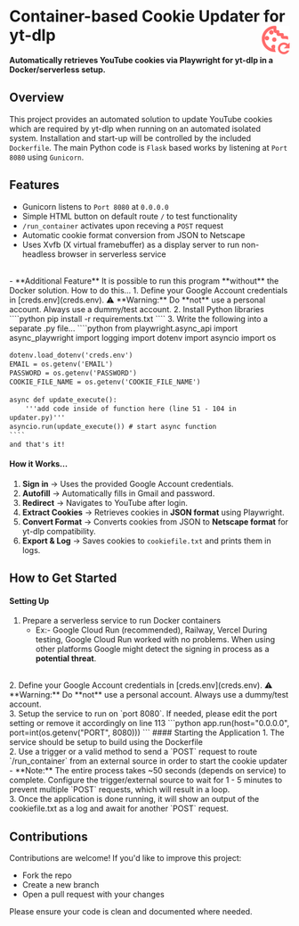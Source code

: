 <h1 align="left">
  Container-based Cookie Updater for yt-dlp
  <img src="assets\Vector.png" width="50" align="right" />
</h1>

**Automatically retrieves YouTube cookies via Playwright for yt-dlp in a Docker/serverless setup.**

## Overview
This project provides an automated solution to update YouTube cookies which are required by yt-dlp when running on an automated isolated system.
Installation and start-up will be controlled by the included `Dockerfile`. The main Python code is `Flask` based works by listening at `Port 8080` using `Gunicorn`. 

## Features 
- Gunicorn listens to `Port 8080` at `0.0.0.0`
- Simple HTML button on default route `/` to test functionality
- `/run_container` activates upon receving a `POST` request
- Automatic cookie format conversion from JSON to Netscape
- Uses Xvfb (X virtual framebuffer) as a display server to run non-headless browser in serverless service
<br>
- **Additional Feature**
    It is possible to run this program **without** the Docker solution. How to do this...
    1. Define your Google Account credentials in [creds.env](creds.env).
⚠️ **Warning:** Do **not** use a personal account. Always use a dummy/test account.
    2. Install Python libraries 
    ````python
    pip install -r requirements.txt
    ````
    3. Write the following into a separate .py file...
    ````python
    from playwright.async_api import async_playwright
    import logging
    import dotenv
    import asyncio
    import os
    
    dotenv.load_dotenv('creds.env')
    EMAIL = os.getenv('EMAIL')
    PASSWORD = os.getenv('PASSWORD')
    COOKIE_FILE_NAME = os.getenv('COOKIE_FILE_NAME')

    async def update_execute():
        '''add code inside of function here (line 51 - 104 in updater.py)'''
    asyncio.run(update_execute()) # start async function
    ````
    and that's it!

#### How it Works...
1. **Sign in** → Uses the provided Google Account credentials.  
2. **Autofill** → Automatically fills in Gmail and password.  
3. **Redirect** → Navigates to YouTube after login.  
4. **Extract Cookies** → Retrieves cookies in **JSON format** using Playwright.  
5. **Convert Format** → Converts cookies from JSON to **Netscape format** for yt-dlp compatibility.  
6. **Export & Log** → Saves cookies to `cookiefile.txt` and prints them in logs.  

## How to Get Started
#### Setting Up
1. Prepare a serverless service to run Docker containers
    - Ex:- Google Cloud Run (recommended), Railway, Vercel
    During testing, Google Cloud Run worked with no problems. When using other platforms Google might detect the signing in process as a **potential threat**.
<br>
2. Define your Google Account credentials in [creds.env](creds.env).
⚠️ **Warning:** Do **not** use a personal account. Always use a dummy/test account.
<br>
3. Setup the service to run on `port 8080`. If needed, please edit the port setting or remove it accordingly on line 113
```python
app.run(host="0.0.0.0", port=int(os.getenv("PORT", 8080))) 
```
#### Starting the Application
 1. The service should be setup to build using the Dockerfile
<br>
 2. Use a trigger or a valid method to send a `POST` request to route `/run_container` from an external source in order to start the cookie updater
    - **Note:** The entire process takes ~50 seconds (depends on service) to complete. Configure the trigger/external source to wait for 1 - 5 minutes to prevent multiple `POST` requests, which will result in a loop.
<br>
3. Once the application is done running, it will show an output of the cookiefile.txt as a log and await for another `POST` request.

## Contributions
Contributions are welcome! If you'd like to improve this project:

- Fork the repo
- Create a new branch
- Open a pull request with your changes

Please ensure your code is clean and documented where needed.

